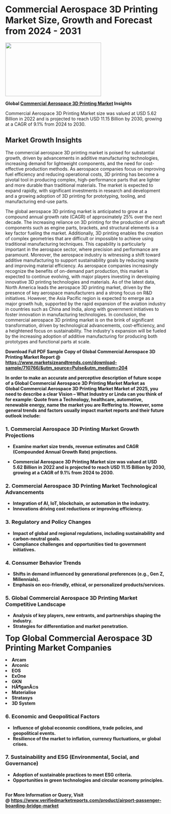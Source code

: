 <H1>Commercial Aerospace 3D Printing Market Size, Growth and Forecast from 2024 - 2031</H1><img class="aligncenter size-medium wp-image-584254" src="https://thirdeyenews.in/wp-content/uploads/2024/09/Global-Market-Research-300x168.jpeg" alt="" width="300" height="168" /><p><strong>Global&nbsp;<a href="https://www.marketsizeandtrends.com/download-sample/710766/&amp;utm_source=Pulse&amp;utm_medium=204">Commercial Aerospace 3D Printing Market</a> Insights</strong></p><p>Commercial Aerospace 3D Printing Market size was valued at USD 5.62 Billion in 2022 and is projected to reach USD 11.15 Billion by 2030, growing at a CAGR of 9.1% from 2024 to 2030.</p><p><h2>Market Growth Insights</h2> <p>The commercial aerospace 3D printing market is poised for substantial growth, driven by advancements in additive manufacturing technologies, increasing demand for lightweight components, and the need for cost-effective production methods. As aerospace companies focus on improving fuel efficiency and reducing operational costs, 3D printing has become a pivotal tool in producing complex, high-performance parts that are lighter and more durable than traditional materials. The market is expected to expand rapidly, with significant investments in research and development and a growing adoption of 3D printing for prototyping, tooling, and manufacturing end-use parts.</p> <p><strong></strong></p> <p>The global aerospace 3D printing market is anticipated to grow at a compound annual growth rate (CAGR) of approximately 25% over the next decade. The increasing reliance on 3D printing for the production of aircraft components such as engine parts, brackets, and structural elements is a key factor fueling the market. Additionally, 3D printing enables the creation of complex geometries that are difficult or impossible to achieve using traditional manufacturing techniques. This capability is particularly important in the aerospace sector, where precision and performance are paramount. Moreover, the aerospace industry is witnessing a shift toward additive manufacturing to support sustainability goals by reducing waste and improving material efficiency. As aerospace companies increasingly recognize the benefits of on-demand part production, this market is expected to continue evolving, with major players investing in developing innovative 3D printing technologies and materials. As of the latest data, North America leads the aerospace 3D printing market, driven by the presence of key aerospace manufacturers and a strong focus on R&D initiatives. However, the Asia Pacific region is expected to emerge as a major growth hub, supported by the rapid expansion of the aviation industry in countries such as China and India, along with government initiatives to foster innovation in manufacturing technologies. In conclusion, the commercial aerospace 3D printing market is on the brink of significant transformation, driven by technological advancements, cost-efficiency, and a heightened focus on sustainability. The industry's expansion will be fueled by the increasing adoption of additive manufacturing for producing both prototypes and functional parts at scale.</p> <p><strong></p><p><span class=""><strong>Download Full PDF Sample Copy of Global Commercial Aerospace 3D Printing Market Report</strong> @ <a href="https://www.marketsizeandtrends.com/download-sample/710766/&amp;utm_source=Pulse&amp;utm_medium=204" target="_blank">https://www.marketsizeandtrends.com/download-sample/710766/&amp;utm_source=Pulse&amp;utm_medium=204</a></span></p><p>In order to make an accurate and perceptive description of future scope of a Global&nbsp;Commercial Aerospace 3D Printing Market Market as Global&nbsp;Commercial Aerospace 3D Printing Market Market of 2025, you need to describe a clear Vision &ndash; What Industry or Linda can you think of for example: Quote from a Technology, healthcare, automotive, renewable energy, name the market you are Reffering to. However, some general trends and factors usually impact market reports and their future outlook include:</p><h3>1.&nbsp;<strong>Commercial Aerospace 3D Printing Market Growth Projections</strong></h3><ul><li>Examine market size trends, revenue estimates and CAGR (Compounded Annual Growth Rate) projections.</li><li><p>Commercial Aerospace 3D Printing Market size was valued at USD 5.62 Billion in 2022 and is projected to reach USD 11.15 Billion by 2030, growing at a CAGR of 9.1% from 2024 to 2030.</p></li></ul><h3>2.&nbsp;<strong>Commercial Aerospace 3D Printing Market Technological Advancements</strong></h3><ul><li>Integration of AI, IoT, blockchain, or automation in the industry.</li><li>Innovations driving cost reductions or improving efficiency.</li></ul><h3>3.&nbsp;<strong>Regulatory and Policy Changes</strong></h3><ul><li>Impact of global and regional regulations, including sustainability and carbon-neutral goals.</li><li>Compliance challenges and opportunities tied to government initiatives.</li></ul><h3>4.&nbsp;<strong>Consumer Behavior Trends</strong></h3><ul><li>Shifts in demand influenced by generational preferences (e.g., Gen Z, Millennials).</li><li>Emphasis on eco-friendly, ethical, or personalized products/services.</li></ul><h3>5.&nbsp;<strong>Global Commercial Aerospace 3D Printing Market Competitive Landscape</strong></h3><ul><li>Analysis of key players, new entrants, and partnerships shaping the industry.</li><li>Strategies for differentiation and market penetration.</li></ul><p data-pm-slice="1 1 []"><span style="color: inherit; font-family: inherit; font-size: 25px;">Top Global Commercial Aerospace 3D Printing Market Companies</span></p><div class="" data-test-id=""><p><li>Arcam</li><li> Arconic</li><li> EOS</li><li> ExOne</li><li> GKN</li><li> HÃ¶ganÃ¤s</li><li> Materialise</li><li> Stratasys</li><li> 3D System</li></p></div><h3>6.&nbsp;<strong>Economic and Geopolitical Factors</strong></h3><ul><li>Influence of global economic conditions, trade policies, and geopolitical events.</li><li>Resilience of the market to inflation, currency fluctuations, or global crises.</li></ul><h3>7.&nbsp;<strong>Sustainability and ESG (Environmental, Social, and Governance)</strong></h3><ul><li>Adoption of sustainable practices to meet ESG criteria.</li><li>Opportunities in green technologies and circular economy principles.</li></ul><h2><strong style="font-size: 14px;">For More Information or Query, Visit @&nbsp;</strong><a style="background-color: #ffffff; font-size: 14px;" href="https://www.marketsizeandtrends.com/report/commercial-aerospace-3d-printing-market/" target="_blank">https://www.verifiedmarketreports.com/product/airport-passenger-boarding-bridge-market</a></h2>
